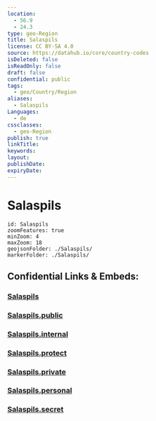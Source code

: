 ```yaml
---
location:
  - 56.9
  - 24.3
type: geo-Region
title: Salaspils
license: CC BY-SA 4.0
source: https://datahub.io/core/country-codes
isDeleted: false
isReadOnly: false
draft: false
confidential: public
tags:
  - geo/Country/Region
aliases:
  - Salaspils
Languages:
  - de
cssclasses:
  - geo-Region
publish: true
linkTitle:
keywords:
layout:
publishDate:
expiryDate:
---
```


# Salaspils

```leaflet
id: Salaspils
zoomFeatures: true 
minZoom: 4 
maxZoom: 18
geojsonFolder: ./Salaspils/
markerFolder: ./Salaspils/
```


## Confidential Links & Embeds: 

### [Salaspils](/_Standards/Earth/Continent/Europe/Europe~North/Latvia/Counties/Salaspils.md) 

### [Salaspils.public](/_public/Earth/Continent/Europe/Europe~North/Latvia/Counties/Salaspils.public.md) 

### [Salaspils.internal](/_internal/Earth/Continent/Europe/Europe~North/Latvia/Counties/Salaspils.internal.md) 

### [Salaspils.protect](/_protect/Earth/Continent/Europe/Europe~North/Latvia/Counties/Salaspils.protect.md) 

### [Salaspils.private](/_private/Earth/Continent/Europe/Europe~North/Latvia/Counties/Salaspils.private.md) 

### [Salaspils.personal](/_personal/Earth/Continent/Europe/Europe~North/Latvia/Counties/Salaspils.personal.md) 

### [Salaspils.secret](/_secret/Earth/Continent/Europe/Europe~North/Latvia/Counties/Salaspils.secret.md)

